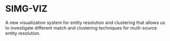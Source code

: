 # SIMG-VIZ
A new visualization system for entity resolution and clustering that allows us to investigate different match and clustering techniques for multi-source entity resolution.
